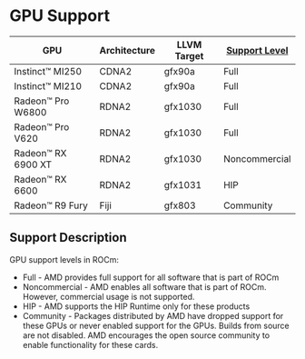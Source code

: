 # GPU Support

|GPU|Architecture|LLVM Target|[Support Level](#description)|
|--------------|----------------|--------|---------------|
|Instinct™ MI250|CDNA2|gfx90a|Full|
|Instinct™ MI210|CDNA2|gfx90a|Full|
|Radeon™ Pro W6800|RDNA2|gfx1030|Full|
|Radeon™ Pro V620|RDNA2|gfx1030|Full|
|Radeon™ RX 6900 XT|RDNA2|gfx1030|Noncommercial|
|Radeon™ RX 6600|RDNA2|gfx1031|HIP|
|Radeon™ R9 Fury|Fiji|gfx803|Community|

## Support Description
GPU support levels in ROCm:
 * Full - AMD provides full support for all software that is part of ROCm
 * Noncommercial - AMD enables all software that is part of ROCm. However, commercial usage is not supported.
 * HIP - AMD supports the HIP Runtime only for these products
 * Community - Packages distributed by AMD have dropped support for these GPUs or never enabled support for the GPUs. Builds from source are not disabled. AMD encourages the open source community to enable functionality for these cards.